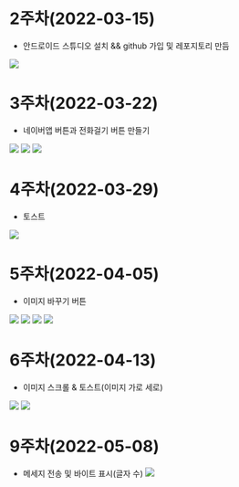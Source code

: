# 2주차(2022-03-15)
- 안드로이드 스튜디오 설치 && github 가입 및 레포지토리 만듬 

<img width="" height="" src="./pic/2st.PNG"></img>

# 3주차(2022-03-22)
 - 네이버앱 버튼과 전화걸기 버튼 만들기
 
<img width="" height="" src="./pic/3stpage.PNG"></img>
<img width="" height="" src="./pic/call.PNG"></img>
<img width="" height="" src="./pic/naver.PNG"></img>

# 4주차(2022-03-29)
 - 토스트 
 
<img width="" height="" src="./pic/4app.PNG"></img>

# 5주차(2022-04-05)
 - 이미지 바꾸기 버튼

<img width="" height="" src="./pic/5st_app_src1.jpg"></img>
<img width="" height="" src="./pic/5st_app_src2.jpg"></img>
<img width="" height="" src="./pic/5st_app1.jpg"></img>
<img width="" height="" src="./pic/5st_app2.jpg"></img>

# 6주차(2022-04-13)
 - 이미지 스크롤 & 토스트(이미지 가로 세로)

<img width="" height="" src="./pic/6st_app_1.jpg"></img>
<img width="" height="" src="./pic/6st_app_2.jpg"></img>

# 9주차(2022-05-08)
 - 메세지 전송 및 바이트 표시(글자 수)
<img width="" height="" src="./pic/9st_app.jpg"></img>



